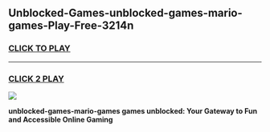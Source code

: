 
## Unblocked-Games-unblocked-games-mario-games-Play-Free-3214n
<h3>
<a href="https://premium76.site?title=unblocked-games-mario-games&ref=19M">CLICK TO PLAY</a></h3>
<hr>

<h3>
<a href="https://premium76.site?title=unblocked-games-mario-games&ref=19M">CLICK 2 PLAY</a>
  
</h3>

<a href="https://premium76.site?title=unblocked-games-mario-games&ref=19M"><img src="https://clearcache.store/games.png"></a>


**unblocked-games-mario-games games unblocked: Your Gateway to Fun and Accessible Online Gaming**
